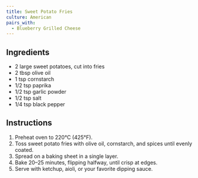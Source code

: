 ```yaml
---
title: Sweet Potato Fries
culture: American
pairs_with:
  - Blueberry Grilled Cheese
---
```


## Ingredients
- 2 large sweet potatoes, cut into fries
- 2 tbsp olive oil
- 1 tsp cornstarch
- 1/2 tsp paprika
- 1/2 tsp garlic powder
- 1/2 tsp salt
- 1/4 tsp black pepper

## Instructions
1. Preheat oven to 220°C (425°F).
2. Toss sweet potato fries with olive oil, cornstarch, and spices until evenly coated.
3. Spread on a baking sheet in a single layer.
4. Bake 20–25 minutes, flipping halfway, until crisp at edges.
5. Serve with ketchup, aioli, or your favorite dipping sauce.
